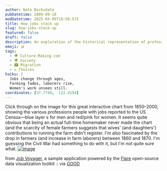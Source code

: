 ```yaml
---
author: Nate Barksdale
pubDatetime: 2009-09-18
modDatetime: 2025-04-09T18:56:57Z
title: How jobs stack up
slug: how-jobs-stack-up
featured: false
draft: false
description: An exploration of the historical representation of professions in the U.S. Census highlights disparities and trends over time.
emoji: 📊
tags:
  - 🌍 Culture-Making.com
  - 🌍 Society
  - 🏙️ Migration
  - ⚖️ Choices
haiku: |
  Jobs change through ages,  
  Farming fades, laborers rise,  
  Women's work unseen still.
coordinates: [37.7749, -122.4194]
---
```


Click through on the image for this great interactive chart from 1850–2000, showing the various professions people with jobs reported to the US Census—blue layer s for men and red/pink for women. It seems quite obvious that being an actual full-time homemaker never made the chart (and the scarcity of female farmers suggests that wives' (and daughters') contributions to running the farm didn't register. I'm also fascinated by the drop in farmers (and increase in farm laborers) between 1860 and 1870. I'm guessing the Civil War had something to do with it, but I'm not quite sure what. [![image](http://www.culture-making.com/media/chartsky2.jpg)](http://flare.prefuse.org/launch/apps/job_voyager)

from [Job Voyager](http://flare.prefuse.org/apps/job_voyager), a sample application powered by the [Flare](http://flare.prefuse.org/apps/job_voyager) open-source data visualization toolkit :: via [GOOD](https://www.google.com/search?q=%22GOOD%22%20good.is)
